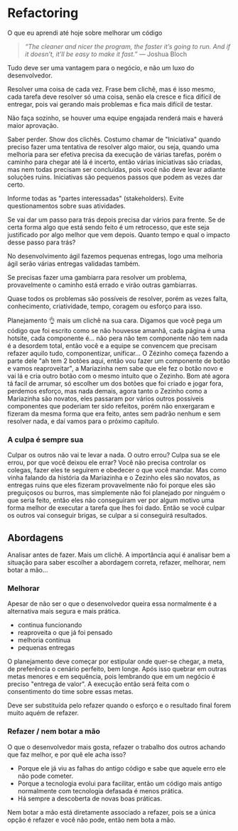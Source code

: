 # Refactoring

O que eu aprendi até hoje sobre melhorar um código

>*“The cleaner and nicer the program, the faster it’s going to run. And if it doesn’t, it’ll be easy to make it fast.”*
— Joshua Bloch

Tudo deve ser uma vantagem para o negócio, e não um luxo do desenvolvedor.

Resolver uma coisa de cada vez. Frase bem clichê, mas é isso mesmo, cada tarefa deve resolver só uma coisa, senão ela cresce e fica difícil de entregar, pois vai gerando mais problemas e fica mais difícil de testar.

Não faça sozinho, se houver uma equipe engajada renderá mais e haverá maior aprovação.

Saber perder. Show dos clichês. Costumo chamar de "Iniciativa" quando preciso fazer uma tentativa de resolver algo maior, ou seja, quando uma melhoria para ser efetiva precisa da execução de várias tarefas, porém o caminho para chegar até lá é incerto, então várias iniciativas são criadas, mas nem todas precisam ser concluídas, pois você não deve levar adiante soluções ruins. Iniciativas são pequenos passos que podem as vezes dar certo. 

Informe todas as "partes interessadas" (stakeholders). Evite questionamentos sobre suas atividades.

Se vai dar um passo para trás depois precisa dar vários para frente. Se de certa forma algo que está sendo feito é um retrocesso, que este seja justificado por algo melhor que vem depois. Quanto tempo e qual o impacto desse passo para trás?

No desenvolvimento ágil fazemos pequenas entregas, logo uma melhoria ágil serão várias entregas validadas também.

Se precisas fazer uma gambiarra para resolver um problema, provavelmente o caminho está errado e virão outras gambiarras.

Quase todos os problemas são possíveis de resolver, porém as vezes falta, conhecimento, criatividade, tempo, coragem ou esforço para isso.

Planejamento 👌 mais um clichê na sua cara. Digamos que você pega um código que foi escrito como se não houvesse amanhã, cada página é uma hotsite, cada componente é... não pera não tem componente não tem nada é a desordem total, então você e a equipe se convencem que precisam refazer aquilo tudo, componentizar, unificar... O Zézinho começa fazendo a parte dele "ah tem 2 botões aqui, então vou fazer um componente de botão e vamos reaproveitar", a Mariazinha nem sabe que ele fez o botão novo e vai lá e cria outro botão com o mesmo intuíto que o Zezinho. Bom até agora tá facil de arrumar, só escolher um dos botões que foi criado e jogar fora, perdemos esforço, mas nada demais, agora tanto o Zezinho como a Mariazinha são novatos, eles passaram por vários outros possíveis componentes que poderiam ter sido refeitos, porém não enxergaram e fizeram da mesma forma que era feito, antes sem padrão nenhum e sem resolver nada, e daí vamos para o próximo capítulo.

### A culpa é sempre sua

Culpar os outros não vai te levar a nada. O outro errou? Culpa sua se ele errou, por que você deixou ele errar? Você não precisa controlar os colegas, fazer eles te seguirem e obedecer o que você mandar. Mas como vinha falando da história da Mariazinha e o Zezinho eles são novatos, as entregas ruins que eles fizeram provavelmente não foi porque eles são preguiçosos ou burros, mas simplemente não foi planejado por ninguém o que seria feito, então eles não conseguiram ver por algum motivo uma forma melhor de executar a tarefa que lhes foi dado. Então se você culpar os outros vai conseguir brigas, se culpar a si conseguirá resultados.

## Abordagens

Analisar antes de fazer. Mais um clichê. A importância aqui é analisar bem a situação para saber escolher a abordagem correta, refazer, melhorar, nem botar a mão...

### Melhorar

Apesar de não ser o que o desenvolvedor queira essa normalmente é a alternativa mais segura e mais prática. 

- continua funcionando
- reaproveita o que já foi pensado
- melhoria contínua
- pequenas entregas

O planejamento deve começar por estipular onde quer-se chegar, a meta, de preferência o cenário perfeito, bem longe. Após isso quebrar em outras metas menores e em sequência, pois lembrando que em um negócio é preciso "entrega de valor". A execução então será feita com o consentimento do time sobre essas metas. 

Deve ser substituída pelo refazer quando o esforço e o resultado final forem muito aquém de refazer.

### Refazer / nem botar a mão

O que o desenvolvedor mais gosta, refazer o trabalho dos outros achando que faz melhor, e por quê ele acha isso?

- Porque ele já viu as falhas do antigo código e sabe que aquele erro ele não pode cometer.
- Porque a tecnologia evolui para facilitar, então um código mais antigo normalmente com tecnologia defasada é menos prática.
- Há sempre a descoberta de novas boas práticas.

Nem botar a mão está diretamente associado a refazer, pois se a única opção é refazer e você não pode, então nem bota a mão.
